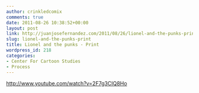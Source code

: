 ```yaml
---
author: crinkledcomix
comments: true
date: 2011-08-26 10:38:52+00:00
layout: post
link: http://juanjosefernandez.com/2011/08/26/lionel-and-the-punks-print/
slug: lionel-and-the-punks-print
title: Lionel and the punks - Print
wordpress_id: 218
categories:
- Center For Cartoon Studies
- Process
---
```


http://www.youtube.com/watch?v=2F7g3CIQ8Ho
